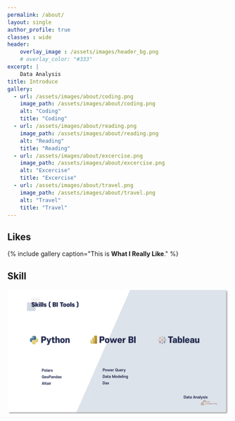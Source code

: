 ```yaml
---
permalink: /about/
layout: single
author_profile: true
classes : wide
header:
    overlay_image : /assets/images/header_bg.png
    # overlay_color: "#333"
excerpt: | 
    Data Analysis
title: Introduce
gallery:
  - url: /assets/images/about/coding.png
    image_path: /assets/images/about/coding.png
    alt: "Coding"
    title: "Coding"
  - url: /assets/images/about/reading.png
    image_path: /assets/images/about/reading.png
    alt: "Reading"
    title: "Reading"
  - url: /assets/images/about/excercise.png
    image_path: /assets/images/about/excercise.png
    alt: "Excercise"
    title: "Excercise"
  - url: /assets/images/about/travel.png
    image_path: /assets/images/about/travel.png
    alt: "Travel"
    title: "Travel"
---
```


## Likes

{% include gallery caption="This is **What I Really Like**." %}


## Skill

![foo](/assets/images/skill.png)